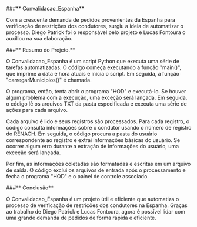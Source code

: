 ###** Convalidacao_Espanha**

Com a crescente demanda de pedidos provenientes da Espanha para verificação de restrições dos condutores, surgiu a ideia de automatizar o processo. Diego Patrick foi o responsável pelo projeto e Lucas Fontoura o auxiliou na sua elaboração.

###** Resumo do Projeto.**

O Convalidacao_Espanha é um script Python que executa uma série de tarefas automatizadas. O código começa executando a função "main()", que imprime a data e hora atuais e inicia o script. Em seguida, a função "carregarMunicipios()" é chamada.

O programa, então, tenta abrir o programa "HOD" e executá-lo. Se houver algum problema com a execução, uma exceção será lançada. Em seguida, o código lê os arquivos TXT da pasta especificada e executa uma série de ações para cada arquivo.

Cada arquivo é lido e seus registros são processados. Para cada registro, o código consulta informações sobre o condutor usando o número de registro do RENACH. Em seguida, o código procura a pasta do usuário correspondente ao registro e extrai informações básicas do usuário. Se ocorrer algum erro durante a extração de informações do usuário, uma exceção será lançada.

Por fim, as informações coletadas são formatadas e escritas em um arquivo de saída. O código exclui os arquivos de entrada após o processamento e fecha o programa "HOD" e o painel de controle associado.

###** Conclusão**

O Convalidacao_Espanha é um projeto útil e eficiente que automatiza o processo de verificação de restrições dos condutores na Espanha. Graças ao trabalho de Diego Patrick e Lucas Fontoura, agora é possível lidar com uma grande demanda de pedidos de forma rápida e eficiente.
